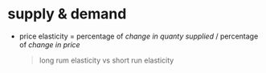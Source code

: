 # supply & demand
+ price elasticity = percentage of _change in quanty supplied_  / percentage of _change in price_
  > long rum elasticity vs short run elasticity
